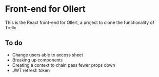 # Front-end for Ollert
This is the React front-end for Ollert, a project to clone the functionality of Trello

## To do
* Change users able to access sheet
* Breaking up components
* Creating a context to chain pass fewer props down
* JWT refresh token